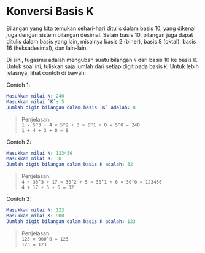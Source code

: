 # Konversi Basis K

Bilangan yang kita temukan sehari-hari ditulis dalam basis 10, yang dikenal juga dengan sistem bilangan desimal. Selain basis 10, bilangan juga dapat ditulis dalam basis yang lain, misalnya basis 2 (biner), basis 8 (oktal), basis 16 (heksadesimal), dan lain-lain.

Di sini, tugasmu adalah mengubah suatu bilangan `N` dari basis 10 ke basis `K`. Untuk soal ini, tuliskan saja jumlah dari setiap digit pada basis `K`. Untuk lebih jelasnya, lihat contoh di bawah:

Contoh 1:
```yaml
Masukkan nilai N: 240  
Masukkan nilai `K`: 5  
Jumlah digit bilangan dalam basis `K` adalah: 8  
```
> Penjelasan:  
`1 × 5^3 + 4 × 5^2 + 3 × 5^1 + 0 × 5^0 = 240`  
`1 + 4 + 3 + 0 = 8`

Contoh 2:
```yaml
Masukkan nilai N: 123456  
Masukkan nilai K: 30  
Jumlah digit bilangan dalam basis K adalah: 32  
```
> Penjelasan:  
`4 × 30^3 + 17 × 30^2 + 5 × 30^1 + 6 × 30^0 = 123456`  
`4 + 17 + 5 + 6 = 32`

Contoh 3:
```yaml
Masukkan nilai N: 123  
Masukkan nilai K: 900  
Jumlah digit bilangan dalam basis K adalah: 123 
``` 
> Penjelasan:  
`123 × 900^0 = 123`  
`123 = 123`
